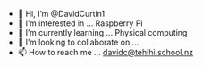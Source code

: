 - 👋 Hi, I’m @DavidCurtin1
- 👀 I’m interested in ... Raspberry Pi 
- 🌱 I’m currently learning ... Physical computing
- 💞️ I’m looking to collaborate on ...
- 📫 How to reach me ... davidc@tehihi.school.nz

<!---
DavidCurtin1/DavidCurtin1 is a ✨ special ✨ repository because its `README.md` (this file) appears on your GitHub profile.
You can click the Preview link to take a look at your changes.
--->
